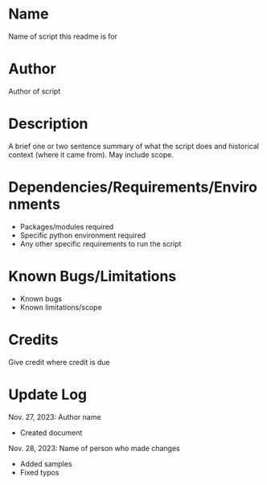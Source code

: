 # Name

Name of script this readme is for

# Author

Author of script

# Description

A brief one or two sentence summary of what the script does and historical context (where it came from). May include scope.

# Dependencies/Requirements/Environments

* Packages/modules required 
* Specific python environment required
* Any other specific requirements to run the script

# Known Bugs/Limitations

* Known bugs
* Known limitations/scope

# Credits

Give credit where credit is due

# Update Log

Nov. 27, 2023: Author name
 
- Created document

Nov. 28, 2023: Name of person who made changes

- Added samples
- Fixed typos